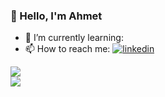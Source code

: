 ### 👋 Hello, I'm Ahmet 
- 🌱 I’m currently learning: 
- 📫 How to reach me: [![linkedin](https://github.com/ahmetcotul/ahmetcotul/assets/83516837/215a0ca9-1ff2-4f9d-994f-72e107408b5e)](https://www.linkedin.com/in/ahmetcotul)

<a href="https://github.com/ahmetcotul">
  <img src="https://skillicons.dev/icons?i=python,c,cpp,java,javascript,html" ></br>
  <img src="https://skillicons.dev/icons?i=angular,fastapi,tailwindcss,typescript,css" >

</a>


<!--
 [![](https://fastapi.tiangolo.com/img/icon-white.svg)](https://fastapi.tiangolo.com/)
- 🔭 I’m currently working on ...
- 🌱 I’m currently learning ...
- 👯 I’m looking to collaborate on ...
- 🤔 I’m looking for help with ...
- 💬 Ask me about ...
- 📫 How to reach me: ...
- 😄 Pronouns: ...
- ⚡ Fun fact: ...
-->


